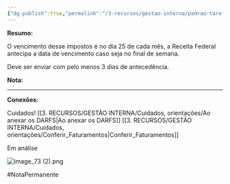 ```yaml
---
{"dg-publish":true,"permalink":"/3-recursos/gestao-interna/padrao-tarefas/guia-pis-cofins-nao-cumulativo/","dgPassFrontmatter":true,"created":"2025-07-01T11:50:12.273-03:00","updated":"2025-07-17T14:08:02.004-03:00"}
---
```


**Resumo:** 


O vencimento desse impostos é no dia 25 de cada mês, a Receita Federal antecipa  a data de vencimento caso seja no final de semana.

Deve ser enviar com pelo menos 3 dias de antecedência.


**Nota:**


---

**Conexões:**

Cuidados!
[[3. RECURSOS/GESTÃO INTERNA/Cuidados, orientações/Ao anexar os DARFS\|Ao anexar os DARFS]]
[[3. RECURSOS/GESTÃO INTERNA/Cuidados, orientações/Conferir_Faturamentos\|Conferir_Faturamentos]]











Em análise

![image_73 (2).png](/img/user/4.%20ARQUIVOS/image_73%20(2).png)

#NotaPermanente 